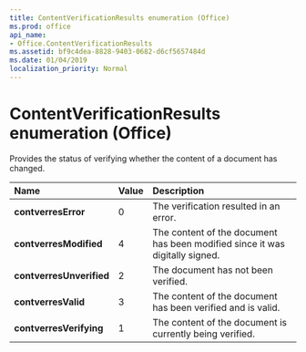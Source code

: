 ```yaml
---
title: ContentVerificationResults enumeration (Office)
ms.prod: office
api_name:
- Office.ContentVerificationResults
ms.assetid: bf9c4dea-8828-9403-0682-d6cf5657484d
ms.date: 01/04/2019
localization_priority: Normal
---
```



# ContentVerificationResults enumeration (Office)

Provides the status of verifying whether the content of a document has changed.

|Name|Value|Description|
|:-----|:-----|:-----|
|**contverresError**|0|The verification resulted in an error.|
|**contverresModified**|4|The content of the document has been modified since it was digitally signed.|
|**contverresUnverified**|2|The document has not been verified.|
|**contverresValid**|3|The content of the document has been verified and is valid.|
|**contverresVerifying**|1|The content of the document is currently being verified.|

